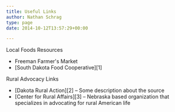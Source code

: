 ```yaml
---
title: Useful Links
author: Nathan Schrag
type: page
date: 2014-10-12T13:57:29+00:00

---
```

Local Foods Resources

  * Freeman Farmer's Market
  * [South Dakota Food Cooperative][1]

Rural Advocacy Links

  * [Dakota Rural Action][2] &#8211; Some description about the source
  * [Center for Rural Affairs][3] &#8211; Nebraska based organization that specializes in advocating for rural American life

